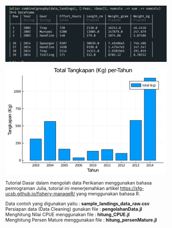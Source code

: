 ![](https://github.com/iqbal-ipb/FisheriesInJulia/blob/main/FisheriesInJulia.png)

![](https://github.com/iqbal-ipb/FisheriesInJulia/blob/main/hasil_1.png)

Tutorial Dasar dalam mengolah data Perikanan menggunakan bahasa pemrograman Julia, tutorial ini menerjemahkan artikel 
https://sfg-ucsb.github.io/fishery-manageR/ yang menggunakan bahasa R.

Data contoh yang digunakan yaitu : <strong>sample_landings_data_raw.csv </strong><br/>
Persiapan data (Data Cleaning) gunakan file : <strong>pengolahanData.jl </strong><br/>
Menghitung Nilai CPUE menggunakan file : <strong>hitung_CPUE.jl </strong><br/>
Menghitung Persen Mature menggunakan file : <strong>hitung_persenMature.jl</strong><br/>
